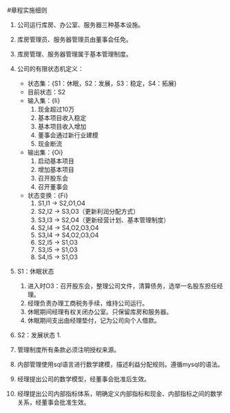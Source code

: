 #章程实施细则

1. 公司运行库房、办公室、服务器三种基本设施。
1. 库房管理员、服务器管理员由董事会任免。
1. 库房管理、服务器管理属于基本管理制度。

1. 公司的有限状态机定义：
	- 状态集：{S1：休眠，S2：发展，S3：稳定，S4：拓展}
	- 目前状态：S2
	- 输入集：{Ii}
		1. 现金超过10万
		1. 基本项目收入稳定
		1. 基本项目收入增加
		1. 董事会通过新行业建模
		1. 现金断流
	- 输出集：{Oi}
		1. 启动基本项目
		1. 增加基本项目
		1. 召开股东会
		1. 召开董事会
	- 状态变换：{Fi}
		1. S1,I1 -> S2,O1,O4
		1. S2,I2 -> S3,O3（更新利润分配方式）
		1. S3,I3 -> S2,O4（更新经营计划、基本管理制度）
		1. S2,I4 -> S4,O2,O3,O4
		1. S3,I4 -> S4,O2,O3,O4
		1. S2,I5 -> S1,O3
		1. S3,I5 -> S1,O3
		1. S4,I5 -> S1,O3

1. S1：休眠状态
	1. 进入时O3：召开股东会，整理公司文件，清算债务，选举一名股东担任经理。
	1. 经理负责办理工商税务手续，维持公司运行。
	1. 休眠期间经理有权关闭办公室。只保留库房和服务器。
	1. 休眠期间支出由经理垫付，记为公司向个人借款。
1. S2：发展状态
	1. 
1. 管理制度所有条款必须注明授权来源。
1. 内部管理使用sql语言进行数学建模，描述利益分配规则。遵循mysql的语法。
1. 经理提出公司的数学模型，经董事会批准后生效。
1. 经理提出公司内部指标体系，明确定义内部指标和现金、内部指标之间的数学关系，经董事会批准生效。

